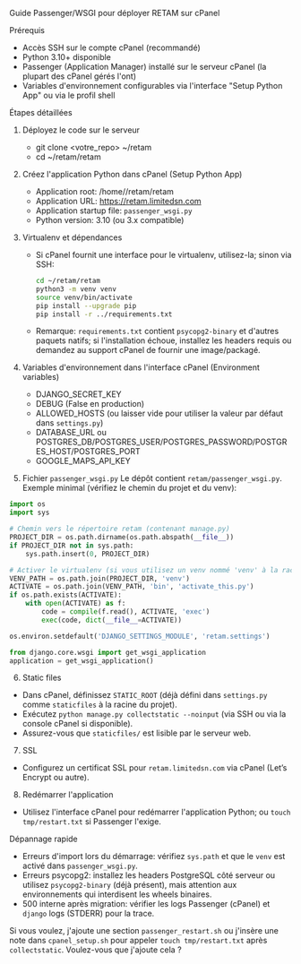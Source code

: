 Guide Passenger/WSGI pour déployer RETAM sur cPanel

Prérequis
- Accès SSH sur le compte cPanel (recommandé)
- Python 3.10+ disponible
- Passenger (Application Manager) installé sur le serveur cPanel (la plupart des cPanel gérés l'ont)
- Variables d'environnement configurables via l'interface "Setup Python App" ou via le profil shell

Étapes détaillées
1) Déployez le code sur le serveur
   - git clone <votre_repo> ~/retam
   - cd ~/retam/retam

2) Créez l'application Python dans cPanel (Setup Python App)
   - Application root: /home/<user>/retam/retam
   - Application URL: https://retam.limitedsn.com
   - Application startup file: `passenger_wsgi.py`
   - Python version: 3.10 (ou 3.x compatible)

3) Virtualenv et dépendances
   - Si cPanel fournit une interface pour le virtualenv, utilisez-la; sinon via SSH:
     ```bash
     cd ~/retam/retam
     python3 -m venv venv
     source venv/bin/activate
     pip install --upgrade pip
     pip install -r ../requirements.txt
     ```
   - Remarque: `requirements.txt` contient `psycopg2-binary` et d'autres paquets natifs; si l'installation échoue, installez les headers requis ou demandez au support cPanel de fournir une image/packagé.

4) Variables d'environnement dans l'interface cPanel (Environment variables)
   - DJANGO_SECRET_KEY
   - DEBUG (False en production)
   - ALLOWED_HOSTS (ou laisser vide pour utiliser la valeur par défaut dans `settings.py`)
   - DATABASE_URL ou POSTGRES_DB/POSTGRES_USER/POSTGRES_PASSWORD/POSTGRES_HOST/POSTGRES_PORT
   - GOOGLE_MAPS_API_KEY

5) Fichier `passenger_wsgi.py`
Le dépôt contient `retam/passenger_wsgi.py`. Exemple minimal (vérifiez le chemin du projet et du venv):

```python
import os
import sys

# Chemin vers le répertoire retam (contenant manage.py)
PROJECT_DIR = os.path.dirname(os.path.abspath(__file__))
if PROJECT_DIR not in sys.path:
    sys.path.insert(0, PROJECT_DIR)

# Activer le virtualenv (si vous utilisez un venv nommé 'venv' à la racine retam)
VENV_PATH = os.path.join(PROJECT_DIR, 'venv')
ACTIVATE = os.path.join(VENV_PATH, 'bin', 'activate_this.py')
if os.path.exists(ACTIVATE):
    with open(ACTIVATE) as f:
        code = compile(f.read(), ACTIVATE, 'exec')
        exec(code, dict(__file__=ACTIVATE))

os.environ.setdefault('DJANGO_SETTINGS_MODULE', 'retam.settings')

from django.core.wsgi import get_wsgi_application
application = get_wsgi_application()
```

6) Static files
- Dans cPanel, définissez `STATIC_ROOT` (déjà défini dans `settings.py` comme `staticfiles` à la racine du projet).
- Exécutez `python manage.py collectstatic --noinput` (via SSH ou via la console cPanel si disponible).
- Assurez-vous que `staticfiles/` est lisible par le serveur web.

7) SSL
- Configurez un certificat SSL pour `retam.limitedsn.com` via cPanel (Let’s Encrypt ou autre).

8) Redémarrer l'application
- Utilisez l'interface cPanel pour redémarrer l'application Python; ou `touch tmp/restart.txt` si Passenger l'exige.

Dépannage rapide
- Erreurs d'import lors du démarrage: vérifiez `sys.path` et que le `venv` est activé dans `passenger_wsgi.py`.
- Erreurs psycopg2: installez les headers PostgreSQL côté serveur ou utilisez `psycopg2-binary` (déjà présent), mais attention aux environnements qui interdisent les wheels binaires.
- 500 interne après migration: vérifier les logs Passenger (cPanel) et `django` logs (STDERR) pour la trace.

Si vous voulez, j'ajoute une section `passenger_restart.sh` ou j'insère une note dans `cpanel_setup.sh` pour appeler `touch tmp/restart.txt` après `collectstatic`. Voulez-vous que j'ajoute cela ?
